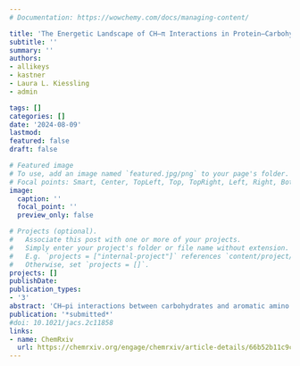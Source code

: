 ```yaml
---
# Documentation: https://wowchemy.com/docs/managing-content/

title: 'The Energetic Landscape of CH–π Interactions in Protein–Carbohydrate Binding' 
subtitle: ''
summary: ''
authors:
- allikeys
- kastner
- Laura L. Kiessling
- admin

tags: []
categories: []
date: '2024-08-09'
lastmod: 
featured: false
draft: false

# Featured image
# To use, add an image named `featured.jpg/png` to your page's folder.
# Focal points: Smart, Center, TopLeft, Top, TopRight, Left, Right, BottomLeft, Bottom, BottomRight.
image:
  caption: ''
  focal_point: ''
  preview_only: false

# Projects (optional).
#   Associate this post with one or more of your projects.
#   Simply enter your project's folder or file name without extension.
#   E.g. `projects = ["internal-project"]` references `content/project/deep-learning/index.md`.
#   Otherwise, set `projects = []`.
projects: []
publishDate: 
publication_types:
- '3'
abstract: 'CH–pi interactions between carbohydrates and aromatic amino acids play an essential role in biological systems that span all domains of life. Quantifying the strength and importance of these CH–pi interactions is challenging because these interactions involve several atoms and can exist in many distinct orientations. To identify an orientational landscape of CH–pi interactions, we constructed a dataset of close contacts formed between beta-D-galactose residues and the aromatic amino acids, tryptophan, tyrosine, and phenylalanine, across crystallographic structures deposited in the Protein Data Bank. We carried out quantum mechanical calculations to quantify their interaction strengths. The data indicate that tryptophan-containing CH–pi interactions have more favorable interaction energies than those formed by tyrosine or phenylalanine. The energetic differences between these amino acids are caused by the aromatic ring system electronics and size. We use individual distance and angle features to train random forest models to successfully predict the first-principles computed energetics of CH–pi interactions. Using insights from our models, we define a tradeoff in CH–pi interaction strength arising from the proximity of galactose carbons 1 and 2 versus carbons 4 and 6 to the aromatic amino acid. Our work demonstrates that a feature of CH–pi stacking interactions is that numerous orientations allow for highly favorable interaction strengths.'
publication: '*submitted*'
#doi: 10.1021/jacs.2c11858
links:
- name: ChemRxiv
  url: https://chemrxiv.org/engage/chemrxiv/article-details/66b52b11c9c6a5c07a87f4cb
---
```

